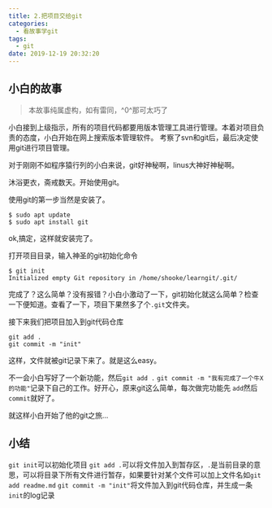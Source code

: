 ```yaml
---
title: 2.把项目交给git
categories:
  - 看故事学git
tags:
  - git
date: 2019-12-19 20:32:20
---
```

## 小白的故事

> 本故事纯属虚构，如有雷同，^0^那可太巧了

小白接到上级指示，所有的项目代码都要用版本管理工具进行管理。本着对项目负责的态度，小白开始在网上搜索版本管理软件。
考察了svn和git后，最后决定使用git进行项目管理。

对于刚刚不如程序猿行列的小白来说，git好神秘啊，linus大神好神秘啊。

沐浴更衣，斋戒数天。开始使用git。

使用git的第一步当然是安装了。
```
$ sudo apt update
$ sudo apt install git
```
ok,搞定，这样就安装完了。

打开项目目录，输入神圣的git初始化命令
```
$ git init
Initialized empty Git repository in /home/shooke/learngit/.git/
```
完成了？这么简单？没有报错？小白小激动了一下，git初始化就这么简单？检查一下便知道。查看了一下，项目下果然多了个`.git`文件夹。

接下来我们把项目加入到git代码仓库
```
git add .
git commit -m "init"
```
这样，文件就被git记录下来了。就是这么easy。

不一会小白写好了一个新功能，然后`git add .` `git commit -m "我有完成了一个牛X的功能"`记录下自己的工作。好开心，原来git这么简单，每次做完功能先 `add`然后`commit`就好了。

就这样小白开始了他的git之旅...


## 小结
`git init`可以初始化项目
`git add .`可以将文件加入到暂存区，`.`是当前目录的意思，可以将目录下所有文件进行暂存，如果要针对某个文件可以加上文件名如`git add readme.md`
`git commit -m "init"`将文件加入到git代码仓库，并生成一条`init`的log记录






